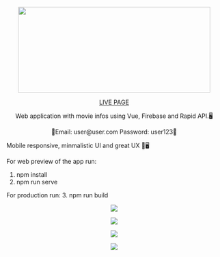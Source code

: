 <p align="center">
<img height="200" width="450" src="https://i.ibb.co/C5pccTQ/Movie-Book.png" />
</p>

<p align="center">
   <a href="https://ivengamingblog.netlify.app/">LIVE PAGE</a>
</p>
<p align="center">Web application with movie infos using Vue, Firebase and Rapid API.🖥️</p>
<p align="center">📧Email: user@user.com Password: user123🔑</p>

Mobile responsive, minmalistic UI and  great UX 📱🖥️

For web preview of the app run:
1. npm install
2. npm run serve
   
For production run:
3. npm run build

<p align="center">
<img src="https://i.ibb.co/VHDdJRS/1.png" />
</p>

<p align="center">
<img src="https://i.ibb.co/5YqvB5m/2.png" />
</p>

<p align="center">
<img src="https://i.ibb.co/VgzfZNP/3.png" />
</p>

<p align="center">
<img src="https://i.ibb.co/YQT5M2h/4.png" />
</p>
